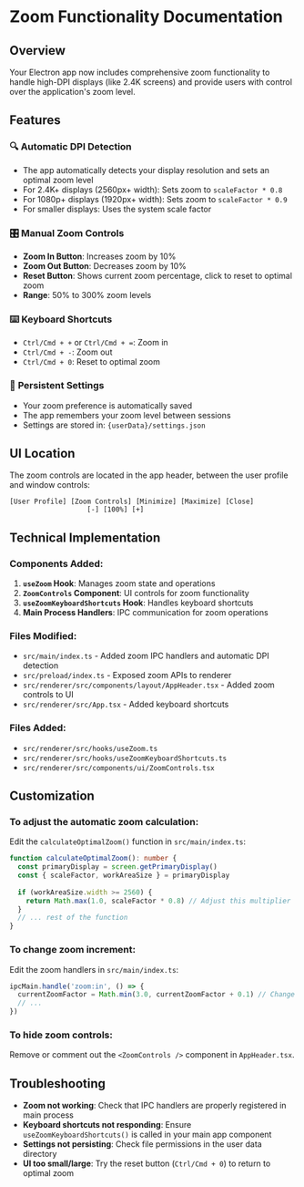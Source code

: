 # Zoom Functionality Documentation

## Overview

Your Electron app now includes comprehensive zoom functionality to handle high-DPI displays (like 2.4K screens) and provide users with control over the application's zoom level.

## Features

### 🔍 **Automatic DPI Detection**
- The app automatically detects your display resolution and sets an optimal zoom level
- For 2.4K+ displays (2560px+ width): Sets zoom to `scaleFactor * 0.8`
- For 1080p+ displays (1920px+ width): Sets zoom to `scaleFactor * 0.9`
- For smaller displays: Uses the system scale factor

### 🎛️ **Manual Zoom Controls**
- **Zoom In Button**: Increases zoom by 10%
- **Zoom Out Button**: Decreases zoom by 10%  
- **Reset Button**: Shows current zoom percentage, click to reset to optimal zoom
- **Range**: 50% to 300% zoom levels

### ⌨️ **Keyboard Shortcuts**
- `Ctrl/Cmd + +` or `Ctrl/Cmd + =`: Zoom in
- `Ctrl/Cmd + -`: Zoom out
- `Ctrl/Cmd + 0`: Reset to optimal zoom

### 💾 **Persistent Settings**
- Your zoom preference is automatically saved
- The app remembers your zoom level between sessions
- Settings are stored in: `{userData}/settings.json`

## UI Location

The zoom controls are located in the app header, between the user profile and window controls:

```
[User Profile] [Zoom Controls] [Minimize] [Maximize] [Close]
                   [-] [100%] [+]
```

## Technical Implementation

### Components Added:
1. **`useZoom` Hook**: Manages zoom state and operations
2. **`ZoomControls` Component**: UI controls for zoom functionality
3. **`useZoomKeyboardShortcuts` Hook**: Handles keyboard shortcuts
4. **Main Process Handlers**: IPC communication for zoom operations

### Files Modified:
- `src/main/index.ts` - Added zoom IPC handlers and automatic DPI detection
- `src/preload/index.ts` - Exposed zoom APIs to renderer
- `src/renderer/src/components/layout/AppHeader.tsx` - Added zoom controls to UI
- `src/renderer/src/App.tsx` - Added keyboard shortcuts

### Files Added:
- `src/renderer/src/hooks/useZoom.ts`
- `src/renderer/src/hooks/useZoomKeyboardShortcuts.ts`
- `src/renderer/src/components/ui/ZoomControls.tsx`

## Customization

### To adjust the automatic zoom calculation:
Edit the `calculateOptimalZoom()` function in `src/main/index.ts`:

```typescript
function calculateOptimalZoom(): number {
  const primaryDisplay = screen.getPrimaryDisplay()
  const { scaleFactor, workAreaSize } = primaryDisplay
  
  if (workAreaSize.width >= 2560) {
    return Math.max(1.0, scaleFactor * 0.8) // Adjust this multiplier
  }
  // ... rest of the function
}
```

### To change zoom increment:
Edit the zoom handlers in `src/main/index.ts`:

```typescript
ipcMain.handle('zoom:in', () => {
  currentZoomFactor = Math.min(3.0, currentZoomFactor + 0.1) // Change 0.1 to desired increment
  // ...
})
```

### To hide zoom controls:
Remove or comment out the `<ZoomControls />` component in `AppHeader.tsx`.

## Troubleshooting

- **Zoom not working**: Check that IPC handlers are properly registered in main process
- **Keyboard shortcuts not responding**: Ensure `useZoomKeyboardShortcuts()` is called in your main app component
- **Settings not persisting**: Check file permissions in the user data directory
- **UI too small/large**: Try the reset button (`Ctrl/Cmd + 0`) to return to optimal zoom
